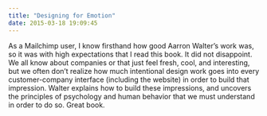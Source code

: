 ```yaml
---
title: "Designing for Emotion"
date: 2015-03-18 19:09:45
---
```


As a Mailchimp user, I know firsthand how good Aarron Walter’s work was, so it was with high expectations that I read this book. It did not disappoint. We all know about companies or that just feel fresh, cool, and interesting, but we often don’t realize how much intentional design work goes into every customer-company interface (including the website) in order to build that impression. Walter explains how to build these impressions, and uncovers the principles of psychology and human behavior that we must understand in order to do so. Great book.

